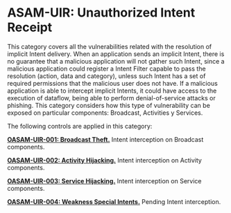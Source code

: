 
# ASAM-UIR: Unauthorized Intent Receipt

This category covers all the vulnerabilities related with the resolution of implicit Intent delivery. When an application sends an implicit Intent, there is no guarantee that a malicious application will not gather such Intent, since a malicious application could register a Intent Filter capable to pass the resolution (action, data and category), unless such Intent has a set of required permissions that the malicious user does not have. If a malicious application is able to intercept implicit Intents, it could have access to the execution of dataflow, being able to perform denial-of-service attacks or phishing. This category considers how this type of vulnerability can be exposed on particular components: Broadcast, Activities y Services.

The following controls are applied in this category:

**[OASAM-UIR-001: Broadcast Theft.](https://github.com/b66l/OASAM/blob/master/oasam-uir-unauthorized-intent-receipt/oasam-uir-001-broadcast-theft.md)** Intent interception on Broadcast components.

**[OASAM-UIR-002: Activity Hijacking.](https://github.com/b66l/OASAM/blob/master/oasam-uir-unauthorized-intent-receipt/oasam-uir-002-activity-hijacking.md)** Intent interception on Activity components.

**[OASAM-UIR-003: Service Hijacking.](https://github.com/b66l/OASAM/blob/master/oasam-uir-unauthorized-intent-receipt/oasam-uir-003-service-hijacking.md)** Intent interception on Service components.

**[OASAM-UIR-004: Weakness Special Intents.](https://github.com/b66l/OASAM/blob/master/oasam-uir-unauthorized-intent-receipt/oasam-uir-004-weakness-special-intents.md)** Pending Intent interception.
